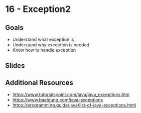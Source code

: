 # 16 - Exception2

<Teacher name="Heeeun"></Teacher>

## Goals
- Understand what exception is
- Understand why exception is needed
- Know how to handle exception

## Slides
<GoogleSlides src="https://docs.google.com/presentation/d/e/2PACX-1vRxO7DsrKY8_sGGsck8RKYVAkjrDNUpfsddeD7f75uS0O09_uVPyXH5AZh4tLHIX7MArYp14ap9yXa0/embed?start=false&loop=false&delayms=3000"></GoogleSlides>

## Additional Resources

- https://www.tutorialspoint.com/java/java_exceptions.htm
- https://www.baeldung.com/java-exceptions
- https://programming.guide/java/list-of-java-exceptions.html
